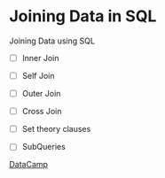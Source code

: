 # Joining Data in SQL

Joining Data using SQL

* [ ] Inner Join
* [ ] Self Join
* [ ] Outer Join
* [ ] Cross Join
* [ ] Set theory clauses
* [ ] SubQueries



[DataCamp](https://campus.datacamp.com/courses/joining-data-in-postgresql)

